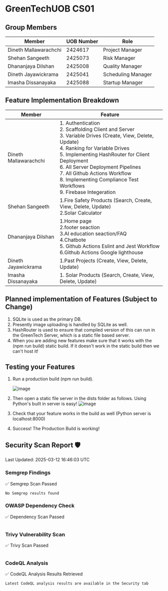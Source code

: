 # GreenTechUOB CS01
 
## Group Members  
| Member | UOB Number | Role | 
|----------|----------|----------|
| Dineth Mallawarachchi | 2424617 | Project Manager |
| Shehan Sangeeth | 2425073 | Risk Manager |
| Dhananjaya Dilshan | 2425008 | Quality Manager | 
| Dineth Jayawickrama | 2425041 | Scheduling Manager | 
| Imasha Dissanayaka  | 2425088 | Startup Manager | 

## Feature Implementation Breakdown
| Member | Feature |
|----------|----------|
| Dineth Mallawarachchi | 1. Authentication<br> 2. Scaffolding Client and Server<br> 3. Variable Drives (Create, View, Delete, Update)<br> 4. Ranking for Variable Drives<br> 5. Implementing HashRouter for Client Deployment<br> 6. All Server Deployment Pipelines<br> 7. All Github Actions Workflow<br> 8. Implementing Compliance Test Workflows<br>  9. Firebase Integeration<br> |
| Shehan Sangeeth |1.Fire Safety Products (Search, Create, View, Delete, Update)<br> 2.Solar Calculator<br> | 
| Dhananjaya Dilshan | 1.Home page<br>  2.footer seaction <br>  3.AI education seaction/FAQ <br>  4.Chatbote<br> 5. Github Actions Eslint and Jest Workflow<br> 6.Github Actions Google lighthouse <br>|
| Dineth Jayawickrama | 1.Past Projects (Create, View, Delete, Update) |
| Imasha Dissanayaka  |1. Solar Products (Search, Create, View, Delete, Update)

## Planned implementation of Features (Subject to Change)
1. SQLite is used as the primary DB.
2. Presently image uploading is handled by SQLite as well.
3. HashRouter is used to ensure that compiled version of this can run in the GreenTech Server, which is a static file based server.
4. When you are adding new features make sure that it works with the (npm run build) static build. If it doesn't work in the static build then we can't host it!
   
## Testing your Features
1. Run a production build (npm run build).

   ![image](https://github.com/user-attachments/assets/fc63c931-e452-4d62-b558-c71ba9b03eec)
2. Then open a static file server in the dists folder as follows. Using Python's built in server is easy!
   ![image](https://github.com/user-attachments/assets/6f7f8276-f27c-47b9-b8c4-8a9607e0ddf3)
3. Check that your feature works in the build as well (Python server is localhost:8000)
4. Success! The Production Build is working!

## Security Scan Report 🛡️
Last Updated: 2025-03-12 16:46:03 UTC

### Semgrep Findings
✅ Semgrep Scan Passed
```
No Semgrep results found
```

### OWASP Dependency Check
✅ Dependency Scan Passed
```
```

### Trivy Vulnerability Scan
✅ Trivy Scan Passed
```
```
### CodeQL Analysis
✅ CodeQL Analysis Results Retrieved
```
Latest CodeQL analysis results are available in the Security tab
```
